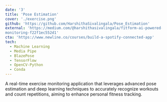 ```yaml
---
date: '3'
title: 'Pose Estimation'
cover: './exercise.png'
github: 'https://github.com/HarshithaSivalingala/Pose_Estimation'
external: 'https://medium.com/@harshithasivalingala/fitform-ai-powered-real-time-exercise-
monitoring-f22f1ec552d1'
cta: 'https://www.newline.co/courses/build-a-spotify-connected-app'
tech:
  - Machine Learning
  - Media Pipe
  - BlazePose
  - TensorFlow
  - OpenCV-Python
  - Conda
---
```


A real-time exercise monitoring application that leverages advanced pose estimation
and deep learning techniques to accurately recognize workouts and count repetitions,
aiming to enhance personal fitness tracking.
